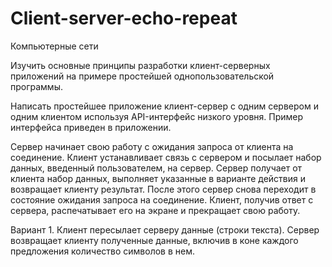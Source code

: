 # Client-server-echo-repeat
Компьютерные сети

Изучить основные принципы разработки клиент-серверных приложений на примере простейшей однопользовательской программы.

Написать простейшее приложение клиент-сервер с одним сервером и одним клиентом используя API-интерфейс низкого уровня. Пример интерфейса приведен в приложении.

Сервер начинает свою работу с ожидания запроса от клиента на соединение. Клиент устанавливает связь с сервером и посылает набор данных, введенный пользователем, на сервер. Сервер получает от клиента набор данных, выполняет указанные в варианте действия и возвращает клиенту результат. После этого сервер снова переходит в состояние ожидания запроса на соединение. Клиент, получив ответ с сервера, распечатывает его на экране и прекращает свою работу.

Вариант 1. Клиент пересылает серверу данные (строки текста). Сервер возвращает клиенту полученные данные, включив в коне каждого предложения количество символов в нем. 
